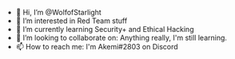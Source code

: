 - 👋 Hi, I’m @WolfofStarlight
- 👀 I’m interested in Red Team stuff
- 🌱 I’m currently learning Security+ and Ethical Hacking
- 💞️ I’m looking to collaborate on: Anything really, I'm still learning.
- 📫 How to reach me: I'm Akemi#2803 on Discord

<!---
WolfofStarlight/WolfofStarlight is a ✨ special ✨ repository because its `README.md` (this file) appears on your GitHub profile.
You can click the Preview link to take a look at your changes.
--->
